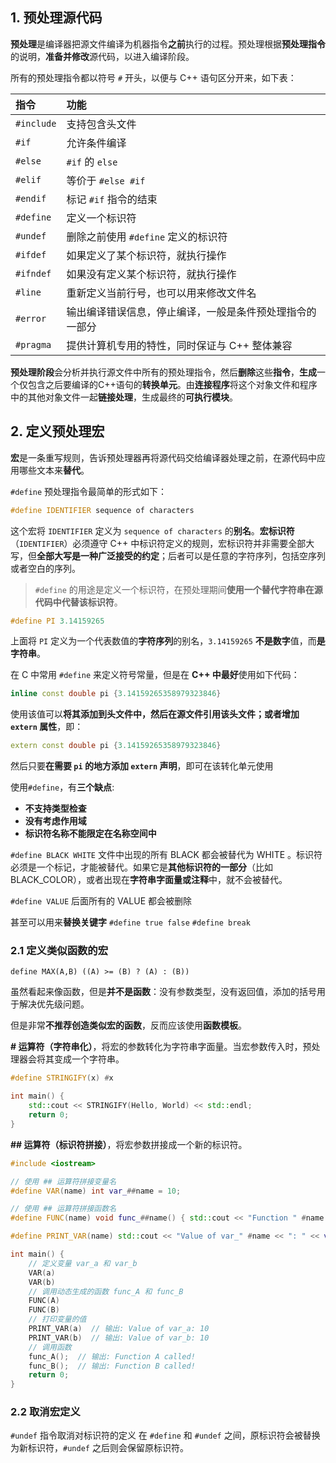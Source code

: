 ## 1. 预处理源代码
**预处理**是编译器把源文件编译为机器指令**之前**执行的过程。预处理根据**预处理指令**的说明，**准备并修改**源代码，以进入编译阶段。

所有的预处理指令都以符号 `#` 开头，以便与 C++ 语句区分开来，如下表：

| 指令       | 功能                                                     |
| :--------- | :------------------------------------------------------- |
| `#include` | 支持包含头文件                                           |
| `#if`      | 允许条件编译                                             |
| `#else`    | `#if` 的 `else`                                          |
| `#elif`    | 等价于 `#else #if`                                       |
| `#endif`   | 标记 `#if` 指令的结束                                    |
| `#define`  | 定义一个标识符                                           |
| `#undef`   | 删除之前使用 `#define` 定义的标识符                      |
| `#ifdef`   | 如果定义了某个标识符，就执行操作                         |
| `#ifndef`  | 如果没有定义某个标识符，就执行操作                       |
| `#line`    | 重新定义当前行号，也可以用来修改文件名                   |
| `#error`   | 输出编译错误信息，停止编译，一般是条件预处理指令的一部分  |
| `#pragma`  | 提供计算机专用的特性，同时保证与 C++ 整体兼容            |

**预处理阶段**会分析并执行源文件中所有的预处理指令，然后**删除**这些**指令**，**生成**一个仅包含之后要编译的C++语句的**转换单元**。由**连接程序**将这个对象文件和程序中的其他对象文件一起**链接处理**，生成最终的**可执行模块**。

## 2. 定义预处理宏
**宏**是一条重写规则，告诉预处理器再将源代码交给编译器处理之前，在源代码中应用哪些文本来**替代**。

`#define` 预处理指令最简单的形式如下：
```cpp
#define IDENTIFIER sequence of characters
```
这个宏将 `IDENTIFIER` 定义为 `sequence of characters` 的**别名**。**宏标识符**（`IDENTIFIER`）必须遵守 C++ 中标识符定义的规则，宏标识符并非需要全部大写，但**全部大写是一种广泛接受的约定**；后者可以是任意的字符序列，包括空序列或者空白的序列。

> `#define` 的用途是定义一个标识符，在预处理期间**使用一个替代字符串在源代码中代替该标识符**。

```cpp
#define PI 3.14159265
```
上面将 `PI` 定义为一个代表数值的**字符序列**的别名，`3.14159265` **不是数字**值，而**是字符串**。

在 C 中常用 `#define` 来定义符号常量，但是在 **C++ 中最好**使用如下代码：
```cpp
inline const double pi {3.14159265358979323846}
```
使用该值可以**将其添加到头文件中，然后在源文件引用该头文件；或者增加 `extern` 属性**，即：
```cpp
extern const double pi {3.14159265358979323846}
```
然后只要**在需要 `pi` 的地方添加 `extern` 声明**，即可在该转化单元使用

使用`#define`，有**三个缺点**:
- **不支持类型检查**
- **没有考虑作用域**
- **标识符名称不能限定在名称空间中**

`#define BLACK WHITE` 文件中出现的所有 BLACK 都会被替代为 WHITE 。标识符必须是一个标记，才能被替代。如果它是**其他标识符的一部分**（比如 BLACK_COLOR），或者出现在**字符串字面量或注释**中，就不会被替代。

`#define VALUE` 后面所有的 VALUE 都会被删除

甚至可以用来**替换关键字** 
`#define true false` `#define break`

### 2.1 定义类似函数的宏
`define MAX(A,B) ((A) >= (B) ? (A) : (B))`

虽然看起来像函数，但是**并不是函数**：没有参数类型，没有返回值，添加的括号用于解决优先级问题。

但是非常**不推荐创造类似宏的函数**，反而应该使用**函数模板**。

**\# 运算符（字符串化）**，将宏的参数转化为字符串字面量。当宏参数传入时，预处理器会将其变成一个字符串。

```cpp
#define STRINGIFY(x) #x

int main() {
    std::cout << STRINGIFY(Hello, World) << std::endl;
    return 0;
}
```

**\## 运算符（标识符拼接）**，将宏参数拼接成一个新的标识符。
```cpp
#include <iostream>

// 使用 ## 运算符拼接变量名
#define VAR(name) int var_##name = 10;

// 使用 ## 运算符拼接函数名
#define FUNC(name) void func_##name() { std::cout << "Function " #name << " called!" << std::endl; }

#define PRINT_VAR(name) std::cout << "Value of var_" #name << ": " << var_##name << std::endl;

int main() {
    // 定义变量 var_a 和 var_b
    VAR(a)
    VAR(b)
    // 调用动态生成的函数 func_A 和 func_B
    FUNC(A)
    FUNC(B)
    // 打印变量的值
    PRINT_VAR(a)  // 输出: Value of var_a: 10
    PRINT_VAR(b)  // 输出: Value of var_b: 10
    // 调用函数
    func_A();  // 输出: Function A called!
    func_B();  // 输出: Function B called!
    return 0;
}
```
### 2.2 取消宏定义
`#undef` 指令取消对标识符的定义
在 `#define` 和 `#undef` 之间，原标识符会被替换为新标识符，`#undef` 之后则会保留原标识符。